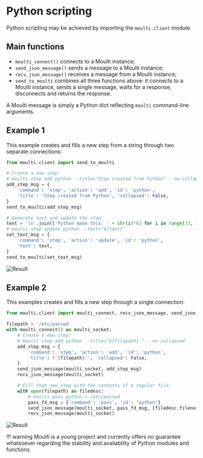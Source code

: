 # Python scripting

Python scripting may be achieved by importing the `moulti.client` module.

## Main functions

- `moulti_connect()` connects to a Moulti instance;
- `send_json_message()` sends a message to a Moulti instance;
- `recv_json_message()` receives a message from a Moulti instance;
- `send_to_moulti` combines all three functions above: it connects to a Moulti instance, sends a single message, waits for a response, disconnects and returns the response.

A Moulti message is simply a Python dict reflecting `moulti` command-line arguments.

## Example 1

This example creates and fills a new step from a string through two separate connections:

```python
from moulti.client import send_to_moulti

# Create a new step:
# moulti step add python --title="Step created from Python" --no-collapsed
add_step_msg = {
	'command': 'step', 'action': 'add', 'id': 'python',
	'title': 'Step created from Python', 'collapsed': False,
}
send_to_moulti(add_step_msg)

# Generate text and update the step:
text = '\n'.join(['Python made this: ' + chr(i)*62 for i in range(33, 127)])
# moulti step update python --text="${text}"
set_text_msg = {
	'command': 'step', 'action': 'update', 'id': 'python',
	'text': text,
}
send_to_moulti(set_text_msg)
```

![Result](assets/images/python-1.svg)

## Example 2

This examples creates and fills a new step through a single connection:

```python
from moulti.client import moulti_connect, recv_json_message, send_json_message

filepath = '/etc/passwd'
with moulti_connect() as moulti_socket:
	# Create a new step:
	# moulti step add python --title="${filepath}:" --no-collapsed
    add_step_msg = {
		'command': 'step', 'action': 'add', 'id': 'python',
		'title': f'{filepath}:', 'collapsed': False,
	}
    send_json_message(moulti_socket, add_step_msg)
    recv_json_message(moulti_socket)

	# Fill that new step with the contents of a regular file: 
    with open(filepath) as filedesc:
		# moulti pass python < /etc/passwd
        pass_fd_msg = {'command': 'pass', 'id': 'python'}
        send_json_message(moulti_socket, pass_fd_msg, [filedesc.fileno()])
        recv_json_message(moulti_socket)
```

![Result](assets/images/python-2.svg)

!!! warning
    Moulti is a young project and currently offers no guarantee whatsoever regarding the stability and availability of Python modules and functions.
